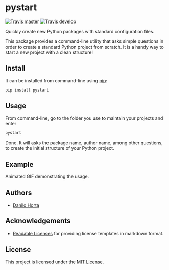# pystart

[![Travis master](https://img.shields.io/travis/horta/pystart/master.svg?style=flat-square&label=master%20build)](https://travis-ci.org/horta/pystart) [![Travis develop](https://img.shields.io/travis/horta/pystart/develop.svg?style=flat-square&label=develop%20build)](https://travis-ci.org/horta/pystart)

Quickly create new Python packages with standard configuration files.

This package provides a command-line utility that asks simple questions in order to create a standard Python project from scratch. It is a handy way to start a new project with a clean structure!

## Install
It can be installed from command-line using [pip](https://pypi.python.org/pypi/pip):
```bash
pip install pystart
```

## Usage
From command-line, go to the folder you use to maintain your projects and enter
```bash
pystart
```
Done. It will asks the package name, author name, among other questions, to create the initial structure of your Python project.

## Example
Animated GIF demonstrating the usage.

## Authors
* [Danilo Horta](https://github.com/horta)

## Acknowledgements
- [Readable Licenses](https://github.com/nevir/readable-licenses) for providing license templates in markdown format.

## License
This project is licensed under the [MIT License](https://raw.githubusercontent.com/horta/pystart/master/LICENSE.md).
